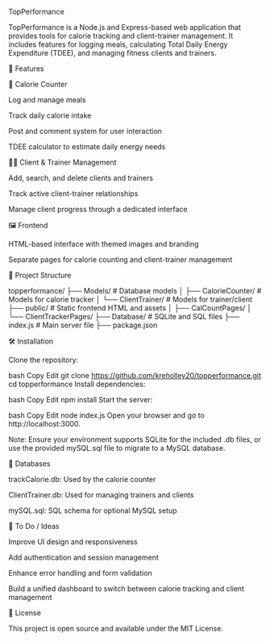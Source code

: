 TopPerformance

TopPerformance is a Node.js and Express-based web application that provides tools for calorie tracking and client-trainer management. It includes features for logging meals, calculating Total Daily Energy Expenditure (TDEE), and managing fitness clients and trainers.

🚀 Features

🥗 Calorie Counter

Log and manage meals

Track daily calorie intake

Post and comment system for user interaction

TDEE calculator to estimate daily energy needs

🧑‍🏫 Client & Trainer Management

Add, search, and delete clients and trainers

Track active client-trainer relationships

Manage client progress through a dedicated interface

🖼️ Frontend

HTML-based interface with themed images and branding

Separate pages for calorie counting and client-trainer management

📁 Project Structure

topperformance/
├── Models/                # Database models
│   ├── CalorieCounter/    # Models for calorie tracker
│   └── ClientTrainer/     # Models for trainer/client
├── public/                # Static frontend HTML and assets
│   ├── CalCountPages/
│   └── ClientTrackerPages/
├── Database/              # SQLite and SQL files
├── index.js               # Main server file
├── package.json

🛠️ Installation

Clone the repository:

bash
Copy
Edit
git clone https://github.com/kreholley20/topperformance.git
cd topperformance
Install dependencies:

bash
Copy
Edit
npm install
Start the server:

bash
Copy
Edit
node index.js
Open your browser and go to http://localhost:3000.

Note: Ensure your environment supports SQLite for the included .db files, or use the provided mySQL.sql file to migrate to a MySQL database.

💾 Databases

trackCalorie.db: Used by the calorie counter

ClientTrainer.db: Used for managing trainers and clients

mySQL.sql: SQL schema for optional MySQL setup

📌 To Do / Ideas

Improve UI design and responsiveness

Add authentication and session management

Enhance error handling and form validation

Build a unified dashboard to switch between calorie tracking and client management

📄 License

This project is open source and available under the MIT License.
